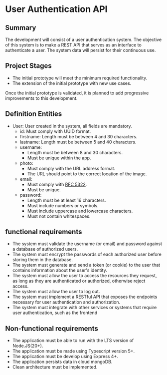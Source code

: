# User Authentication API

## Summary

The development will consist of a user authentication system.
The objective of this system is to make a REST API that serves as an interface to authenticate a user.
The system data will persist for their continuous use.

## Project Stages

- The initial prototype will meet the minimum required functionality.
- The extension of the initial prototype with new use cases.

Once the initial prototype is validated, it is planned to add progressive improvements to this development.

## Definition Entities

- User: User created in the system, all fields are mandatory.
  - id: Must comply with UUID format.
  - firstname: Length must be between 4 and 30 characters.
  - lastname: Length must be between 5 and 40 characters.
  - username:
    - Length must be between 8 and 30 characters.
    - Must be unique within the app.
  - photo:
    - Must comply with the URL address format.
    - The URL should point to the correct location of the image.
  - email:
    - Must comply with [RFC 5322](https://www.ietf.org/rfc/rfc5322.txt).
    - Must be unique.
  - password:
    - Length must be at least 16 characters.
    - Must include numbers or symbols.
    - Must include uppercase and lowercase characters.
    - Must not contain whitespaces.

## functional requirements

- The system must validate the username (or email) and password against a database of authorized users.
- The system must encrypt the passwords of each authorized user before storing them in the database.
- The system must generate and send a token (or cookie) to the user that contains information about the user's identity.
- The system must allow the user to access the resources they request, as long as they are authenticated or authorized, otherwise reject access.
- The system must allow the user to log out.
- The system must implement a RESTful API that exposes the endpoints necessary for user authentication and authorization.
- The system must integrate with other services or systems that require user authentication, such as the frontend

## Non-functional requirements

- The application must be able to run with the LTS version of Node.JS(20+).
- The application must be made using Typescript version 5+.
- The application must be develop using Express 4+.
- The application persists data in cloud mongoDB.
- Clean architecture must be implemented.
